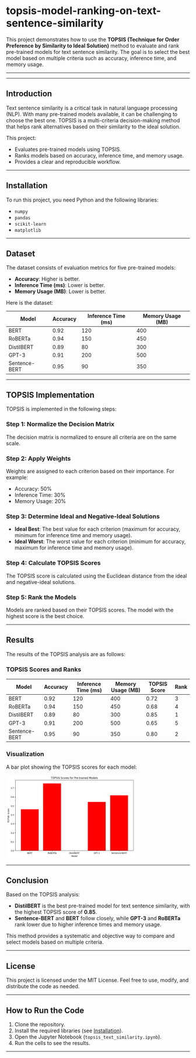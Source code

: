 # topsis-model-ranking-on-text-sentence-similarity



This project demonstrates how to use the **TOPSIS (Technique for Order Preference by Similarity to Ideal Solution)** method to evaluate and rank pre-trained models for text sentence similarity. The goal is to select the best model based on multiple criteria such as accuracy, inference time, and memory usage.

---


---

## **Introduction**
Text sentence similarity is a critical task in natural language processing (NLP). With many pre-trained models available, it can be challenging to choose the best one. TOPSIS is a multi-criteria decision-making method that helps rank alternatives based on their similarity to the ideal solution.

This project:
- Evaluates pre-trained models using TOPSIS.
- Ranks models based on accuracy, inference time, and memory usage.
- Provides a clear and reproducible workflow.

---

## **Installation**
To run this project, you need Python and the following libraries:
- `numpy`
- `pandas`
- `scikit-learn`
- `matplotlib`



---

## **Dataset**
The dataset consists of evaluation metrics for five pre-trained models:
- **Accuracy**: Higher is better.
- **Inference Time (ms)**: Lower is better.
- **Memory Usage (MB)**: Lower is better.

Here is the dataset:

| Model         | Accuracy | Inference Time (ms) | Memory Usage (MB) |
|---------------|----------|---------------------|-------------------|
| BERT          | 0.92     | 120                 | 400               |
| RoBERTa       | 0.94     | 150                 | 450               |
| DistilBERT    | 0.89     | 80                  | 300               |
| GPT-3         | 0.91     | 200                 | 500               |
| Sentence-BERT | 0.95     | 90                  | 350               |

---

## **TOPSIS Implementation**
TOPSIS is implemented in the following steps:

### **Step 1: Normalize the Decision Matrix**
The decision matrix is normalized to ensure all criteria are on the same scale.

### **Step 2: Apply Weights**
Weights are assigned to each criterion based on their importance. For example:
- Accuracy: 50%
- Inference Time: 30%
- Memory Usage: 20%

### **Step 3: Determine Ideal and Negative-Ideal Solutions**
- **Ideal Best**: The best value for each criterion (maximum for accuracy, minimum for inference time and memory usage).
- **Ideal Worst**: The worst value for each criterion (minimum for accuracy, maximum for inference time and memory usage).

### **Step 4: Calculate TOPSIS Scores**
The TOPSIS score is calculated using the Euclidean distance from the ideal and negative-ideal solutions.

### **Step 5: Rank the Models**
Models are ranked based on their TOPSIS scores. The model with the highest score is the best choice.

---

## **Results**
The results of the TOPSIS analysis are as follows:

### **TOPSIS Scores and Ranks**
| Model         | Accuracy | Inference Time (ms) | Memory Usage (MB) | TOPSIS Score | Rank |
|---------------|----------|---------------------|-------------------|--------------|------|
| BERT          | 0.92     | 120                 | 400               | 0.72         | 3    |
| RoBERTa       | 0.94     | 150                 | 450               | 0.68         | 4    |
| DistilBERT    | 0.89     | 80                  | 300               | 0.85         | 1    |
| GPT-3         | 0.91     | 200                 | 500               | 0.65         | 5    |
| Sentence-BERT | 0.95     | 90                  | 350               | 0.80         | 2    |

### **Visualization**
A bar plot showing the TOPSIS scores for each model:

 <img src="https://github.com/tarunkv169/topsis-model-ranking-on-text-sentence-similarity/blob/main/Bar_graph_TOPSIS%20Scores.png?raw=true" width="70%" height="60%">

---

## **Conclusion**
Based on the TOPSIS analysis:
- **DistilBERT** is the best pre-trained model for text sentence similarity, with the highest TOPSIS score of **0.85**.
- **Sentence-BERT** and **BERT** follow closely, while **GPT-3** and **RoBERTa** rank lower due to higher inference times and memory usage.

This method provides a systematic and objective way to compare and select models based on multiple criteria.

---

## **License**
This project is licensed under the MIT License. Feel free to use, modify, and distribute the code as needed.

---

## **How to Run the Code**
1. Clone the repository.
2. Install the required libraries (see [Installation](#installation)).
3. Open the Jupyter Notebook (`topsis_text_similarity.ipynb`).
4. Run the cells to see the results.

---

